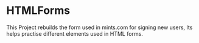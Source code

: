 # HTMLForms
This Project rebuilds the form used in mints.com for signing new users, Its helps practise different elements used in HTML forms.
